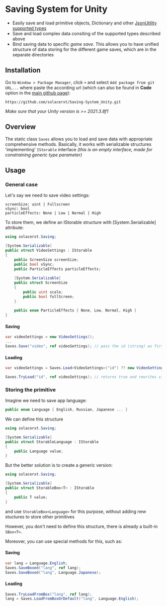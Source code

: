 # Saving System for Unity

* Easily save and load primitive objects, Dictionary and other [JsonUtility supported types](https://docs.unity3d.com/2020.1/Documentation/Manual/JSONSerialization.html)
* Save and load complex data consiting of the supported types described above
* Bind saving data to specific _game save_. This allows you to have unified structure of data storing for the different game saves, which are in the separate directories

## Installation

Go to `Window > Package Manager`, click `+` and select `Add package from git URL...` where paste the according url (which can also be found in __Code__ option in the [main github page](https://github.com/solacerxt/Saving-System_Unity)):
```
https://github.com/solacerxt/Saving-System_Unity.git
```

_Make sure that your Unity version is >= 2021.3.8f1_

## Overview
The static class `Saves` allows you to load and save data with appropriate comprehensive methods. Basically, it works with serializable structures 'implementing' `IStorable` interface _(this is an empty interface, made for constraining generic type parameter)_

## Usage
### General case
Let's say we need to save video settings:
```
screenSize: uint | Fullscreen
vSync: bool
particleEffects: None | Low | Normal | High
```

To store them, we define an IStorable structure with [System.Serializable] attribute:
```csharp
using solacerxt.Saving;

[System.Serializable]
public struct VideoSettings : IStorable
{
    public ScreenSize screenSize;
    public bool vSync;
    public ParticleEffects particleEffects;
    
    [System.Serializable]
    public struct ScreenSize
    {
        public uint scale;
        public bool fullScreen;
    }
    
    public enum ParticleEffects { None, Low, Normal, High }
}
```

#### Saving
```csharp
var videoSettings = new VideoSettings();
...
Saves.Save("video", ref videoSettings); // pass the id (string) as first argument
```

#### Loading
```csharp
var videoSettings = Saves.Load<VideoSettings>("id") ?? new VideoSettings(); // nullable version

Saves.TryLoad("id", ref videoSettings); // returns true and rewrites videoSettings if success, false otherwise
```

### Storing the primitive
Imagine we need to save app language:
```csharp
public enum Language { English, Russian, Japanese ... }
```
We can define this structure
```csharp
using solacerxt.Saving;

[System.Serializable]
public struct StorableLanguage : IStorable
{
    public Language value;
}
```
But the better solution is to create a generic version:
```csharp
using solacerxt.Saving;

[System.Serializable]
public struct StorableBox<T> : IStorable
{
    public T value;
}
```
and use `StorableBox<Language>` for this purpose, without adding new stuctures to store other primitives

However, you don't need to define this structure, there is already a built-in `SBox<T>`. 

Moreover, you can use special methods for this, such as:
#### Saving
```csharp
var lang = Language.English;
Saves.SaveBoxed("lang", ref lang);
Saves.SaveBoxed("lang", Language.Japanese);
```
#### Loading
```csharp
Saves.TryLoadFromBox("lang", ref lang);
lang = Saves.LoadFromBoxOrDefault("lang", Language.English);
```
